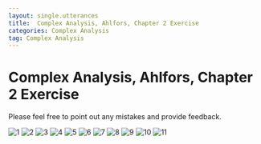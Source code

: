 ```yaml
---
layout: single.utterances
title:  Complex Analysis, Ahlfors, Chapter 2 Exercise
categories: Complex Analysis
tag: Complex Analysis
---
```


Complex Analysis, Ahlfors, Chapter 2 Exercise
===

Please feel free to point out any mistakes and provide feedback.

![1](https://github.com/jiheon0105/jiheon0105.github.io/assets/143495554/c27f9050-94d8-4e78-8629-1a9c776ada04)
![2](https://github.com/jiheon0105/jiheon0105.github.io/assets/143495554/b42bf9f3-b9a8-4a8e-9526-337e1e284e14)
![3](https://github.com/jiheon0105/jiheon0105.github.io/assets/143495554/d69ecd57-9979-4555-a325-399d53ab60f9)
![4](https://github.com/jiheon0105/jiheon0105.github.io/assets/143495554/6104fd02-d74b-4e67-bd32-b00223f9ecd6)
![5](https://github.com/jiheon0105/jiheon0105.github.io/assets/143495554/73a2baad-bcc2-401b-b6a1-e8cd0b150600)
![6](https://github.com/jiheon0105/jiheon0105.github.io/assets/143495554/bcccf859-ba37-425c-a264-8f1ff6c451e6)
![7](https://github.com/jiheon0105/jiheon0105.github.io/assets/143495554/372f25e3-47dd-4b7e-94cd-68fbbe254e50)
![8](https://github.com/jiheon0105/jiheon0105.github.io/assets/143495554/80199465-d83f-4fc1-8686-adbb2638b16c)
![9](https://github.com/jiheon0105/jiheon0105.github.io/assets/143495554/90f7bb36-bb8c-4279-b89b-790eabc16377)
![10](https://github.com/jiheon0105/jiheon0105.github.io/assets/143495554/0d4c65c5-d71f-4a07-bf4c-8adb317b27b1)
![11](https://github.com/jiheon0105/jiheon0105.github.io/assets/143495554/3dd36977-9a05-4462-9603-f572d3bebd02)


<script src="https://utteranc.es/client.js"
        repo="[ENTER REPO HERE]"
        issue-term="pathname"
        theme="github-light"
        crossorigin="anonymous"
        async>
</script>
